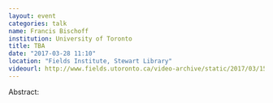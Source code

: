 ```yaml
---
layout: event
categories: talk
name: Francis Bischoff
institution: University of Toronto
title: TBA
date: "2017-03-28 11:10"
location: "Fields Institute, Stewart Library"
videourl: http://www.fields.utoronto.ca/video-archive/static/2017/03/1511-16713/mergedvideo.ogv
---
```

Abstract: 
